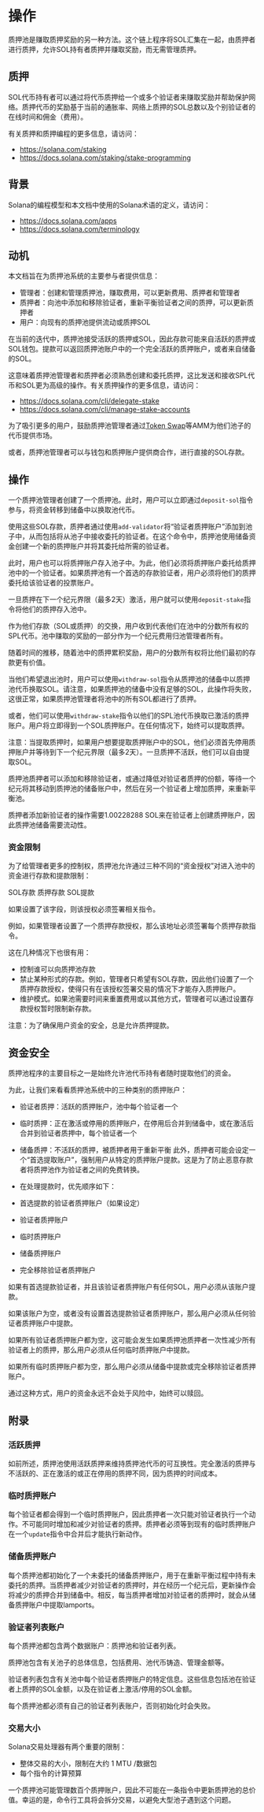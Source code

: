 # 操作
质押池是赚取质押奖励的另一种方法。这个链上程序将SOL汇集在一起，由质押者进行质押，允许SOL持有者质押并赚取奖励，而无需管理质押。

## 质押
SOL代币持有者可以通过将代币质押给一个或多个验证者来赚取奖励并帮助保护网络。质押代币的奖励基于当前的通胀率、网络上质押的SOL总数以及个别验证者的在线时间和佣金（费用）。

有关质押和质押编程的更多信息，请访问：
- https://solana.com/staking
- https://docs.solana.com/staking/stake-programming

## 背景
Solana的编程模型和本文档中使用的Solana术语的定义，请访问：
- https://docs.solana.com/apps
- https://docs.solana.com/terminology

## 动机
本文档旨在为质押池系统的主要参与者提供信息：

- 管理者：创建和管理质押池，赚取费用，可以更新费用、质押者和管理者
- 质押者：向池中添加和移除验证者，重新平衡验证者之间的质押，可以更新质押者
- 用户：向现有的质押池提供流动或质押SOL

在当前的迭代中，质押池接受活跃的质押或SOL，因此存款可能来自活跃的质押或SOL钱包。提款可以返回质押池账户中的一个完全活跃的质押账户，或者来自储备的SOL。

这意味着质押池管理者和质押者必须熟悉创建和委托质押，这比发送和接收SPL代币和SOL更为高级的操作。有关质押操作的更多信息，请访问：

- https://docs.solana.com/cli/delegate-stake
- https://docs.solana.com/cli/manage-stake-accounts

为了吸引更多的用户，鼓励质押池管理者通过[Token Swap](https://spl.solana.com/token-swap)等AMM为他们池子的代币提供市场。

或者，质押池管理者可以与钱包和质押账户提供商合作，进行直接的SOL存款。

## 操作
一个质押池管理者创建了一个质押池。此时，用户可以立即通过`deposit-sol`指令参与，将资金转移到储备中以换取池代币。

使用这些SOL存款，质押者通过使用`add-validator`将“验证者质押账户”添加到池子中，从而包括将从池子中接收委托的验证者。在这个命令中，质押池使用储备资金创建一个新的质押账户并将其委托给所需的验证者。

此时，用户也可以将质押账户存入池子中。为此，他们必须将质押账户委托给质押池中的一个验证者。如果质押池有一个首选的存款验证者，用户必须将他们的质押委托给该验证者的投票账户。

一旦质押在下一个纪元界限（最多2天）激活，用户就可以使用`deposit-stake`指令将他们的质押存入池中。

作为他们存款（SOL或质押）的交换，用户收到代表他们在池中的分数所有权的SPL代币。池中赚取的奖励的一部分作为一个纪元费用归池管理者所有。

随着时间的推移，随着池中的质押累积奖励，用户的分数所有权将比他们最初的存款更有价值。

当他们希望退出池时，用户可以使用`withdraw-sol`指令从质押池的储备中以质押池代币换取SOL。请注意，如果质押池的储备中没有足够的SOL，此操作将失败，这很正常，如果质押池管理者将池中的所有SOL都进行了质押。

或者，他们可以使用`withdraw-stake`指令以他们的SPL池代币换取已激活的质押账户。用户将立即得到一个SOL质押账户。在任何情况下，始终可以提取质押。

注意：当提取质押时，如果用户想要提取质押账户中的SOL，他们必须首先停用质押账户并等待到下一个纪元界限（最多2天）。一旦质押不活跃，他们可以自由提取SOL。

质押池质押者可以添加和移除验证者，或通过降低对验证者质押的份额，等待一个纪元将其移动到质押池的储备账户中，然后在另一个验证者上增加质押，来重新平衡池。

质押者添加新验证者的操作需要1.00228288 SOL来在验证者上创建质押账户，因此质押池储备需要流动性。

### 资金限制
为了给管理者更多的控制权，质押池允许通过三种不同的“资金授权”对进入池中的资金进行存款和提款限制：

SOL存款
质押存款
SOL提款

如果设置了该字段，则该授权必须签署相关指令。

例如，如果管理者设置了一个质押存款授权，那么该地址必须签署每个质押存款指令。

这在几种情况下也很有用：
- 控制谁可以向质押池存款
- 禁止某种形式的存款。例如，管理者只希望有SOL存款，因此他们设置了一个质押存款授权，使得只有在该授权签署交易的情况下才能存入质押账户。
- 维护模式。如果池需要时间来重置费用或以其他方式，管理者可以通过设置存款授权暂时限制新存款。

注意：为了确保用户资金的安全，总是允许质押提款。

## 资金安全
质押池程序的主要目标之一是始终允许池代币持有者随时提取他们的资金。

为此，让我们来看看质押池系统中的三种类别的质押账户：
- 验证者质押：活跃的质押账户，池中每个验证者一个
- 临时质押：正在激活或停用的质押账户，在停用后合并到储备中，或在激活后合并到验证者质押中，每个验证者一个
- 储备质押：不活跃的质押，被质押者用于重新平衡
此外，质押者可能会设定一个“首选提取账户”，强制用户从特定的质押账户提款。这是为了防止恶意存款者将质押池作为验证者之间的免费转换。

- 在处理提款时，优先顺序如下：
- 首选提款的验证者质押账户（如果设定）
- 验证者质押账户
- 临时质押账户
- 储备质押账户
- 完全移除验证者质押账户

如果有首选提款验证者，并且该验证者质押账户有任何SOL，用户必须从该账户提款。

如果该账户为空，或者没有设置首选提款验证者质押账户，那么用户必须从任何验证者质押账户中提款。

如果所有验证者质押账户都为空，这可能会发生如果质押池质押者一次性减少所有验证者上的质押，那么用户必须从任何临时质押账户中提款。

如果所有临时质押账户都为空，那么用户必须从储备中提款或完全移除验证者质押账户。

通过这种方式，用户的资金永远不会处于风险中，始终可以赎回。

## 附录
### 活跃质押
如前所述，质押池使用活跃质押来维持质押池代币的可互换性。完全激活的质押与不活跃的、正在激活的或正在停用的质押不同，因为质押的时间成本。

### 临时质押账户
每个验证者都会得到一个临时质押账户，因此质押者一次只能对验证者执行一个动作。不可能同时增加和减少对验证者的质押。质押者必须等到现有的临时质押账户在一个`update`指令中合并后才能执行新动作。

### 储备质押账户
每个质押池都初始化了一个未委托的储备质押账户，用于在重新平衡过程中持有未委托的质押。当质押者减少对验证者的质押时，并在经历一个纪元后，更新操作会将减少的质押合并到储备中。相反，每当质押者增加对验证者的质押时，就会从储备质押账户中提取lamports。

### 验证者列表账户
每个质押池都包含两个数据账户：质押池和验证者列表。

质押池包含有关池子的总体信息，包括费用、池代币铸造、管理金额等。

验证者列表包含有关池中每个验证者质押账户的特定信息。这些信息包括池在验证者上质押的SOL金额，以及在验证者上激活/停用的SOL金额。

每个质押池都必须有自己的验证者列表账户，否则初始化时会失败。

### 交易大小
Solana交易处理器有两个重要的限制：

- 整体交易的大小，限制在大约 1 MTU /数据包
- 每个指令的计算预算

一个质押池可能管理数百个质押账户，因此不可能在一条指令中更新质押池的总价值。幸运的是，命令行工具将会拆分交易，以避免大型池子遇到这个问题。
